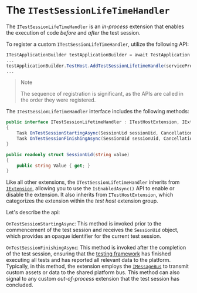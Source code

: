 # The `ITestSessionLifeTimeHandler`

The `ITestSessionLifeTimeHandler` is an *in-process* extension that enables the execution of code *before* and *after* the test session.

To register a custom `ITestSessionLifeTimeHandler`, utilize the following API:

```cs
ITestApplicationBuilder testApplicationBuilder = await TestApplication.CreateBuilderAsync(args);
...
testApplicationBuilder.TestHost.AddTestSessionLifetimeHandle(serviceProvider => new CustomTestSessionLifeTimeHandler());
...
```

>> [!NOTE]
>> The sequence of registration is significant, as the APIs are called in the order they were registered.

The `ITestSessionLifeTimeHandler` interface includes the following methods:

```cs
public interface ITestSessionLifetimeHandler : ITestHostExtension, IExtension
{
    Task OnTestSessionStartingAsync(SessionUid sessionUid, CancellationToken cancellationToken);
    Task OnTestSessionFinishingAsync(SessionUid sessionUid, CancellationToken cancellationToken);
}

public readonly struct SessionUid(string value)
{
    public string Value { get; }
}
```

Like all other extensions, the `ITestSessionLifetimeHandler` inherits from [`IExtension`](iextension.md), allowing you to use the `IsEnabledAsync()` API to enable or disable the extension. It also inherits from `ITestHostExtension`, which categorizes the extension within the *test host* extension group.

Let's describe the api:

`OnTestSessionStartingAsync`: This method is invoked prior to the commencement of the test session and receives the `SessionUid` object, which provides an opaque identifier for the current test session.

`OnTestSessionFinishingAsync`: This method is invoked after the completion of the test session, ensuring that the [testing framework](itestframework.md) has finished executing all tests and has reported all relevant data to the platform. Typically, in this method, the extension employs the [`IMessageBus`](imessagebus.md) to transmit custom assets or data to the shared platform bus. This method can also signal to any custom *out-of-process* extension that the test session has concluded.
